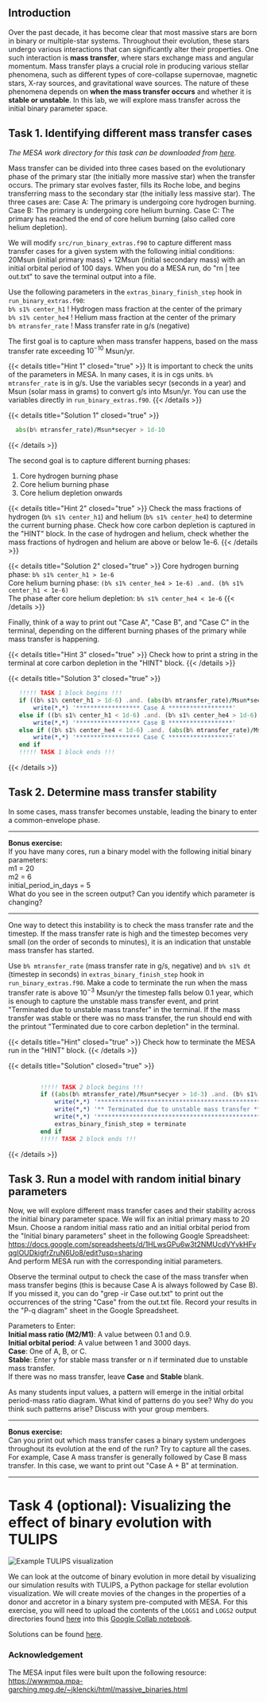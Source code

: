 ## Introduction
Over the past decade, it has become clear that most massive stars are born in binary or multiple-star systems. Throughout their evolution, these stars undergo various interactions that can significantly alter their properties. One such interaction is **mass transfer**, where stars exchange mass and angular momentum. Mass transfer plays a crucial role in producing various stellar phenomena, such as different types of core-collapse supernovae, magnetic stars, X-ray sources, and gravitational wave sources. The nature of these phenomena depends on **when the mass transfer occurs** and whether it is **stable or unstable**. In this lab, we will explore mass transfer across the initial binary parameter space.

## Task 1. Identifying different mass transfer cases
*The MESA work directory for this task can be downloaded from [here](https://heibox.uni-heidelberg.de/f/e438b0ef7cb64b90a497/?dl=1).*

Mass transfer can be divided into three cases based on the evolutionary phase of the primary star (the initially more massive star) when the transfer occurs. The primary star evolves faster, fills its Roche lobe, and begins transferring mass to the secondary star (the initially less massive star). The three cases are:
Case A: The primary is undergoing core hydrogen burning.
Case B: The primary is undergoing core helium burning.
Case C: The primary has reached the end of core helium burning (also called core helium depletion).

We will modify `src/run_binary_extras.f90` to capture different mass transfer cases for a given system with the following initial conditions: 20Msun (initial primary mass) + 12Msun (initial secondary mass) with an initial orbital period of 100 days. When you do a MESA run, do "rn | tee out.txt" to save the terminal output into a file.

Use the following parameters in the `extras_binary_finish_step` hook in `run_binary_extras.f90`:  
`b% s1% center_h1` ! Hydrogen mass fraction at the center of the primary  
`b% s1% center_he4` ! Helium mass fraction at the center of the primary  
`b% mtransfer_rate` ! Mass transfer rate in g/s (negative)

The first goal is to capture when mass transfer happens, based on the mass transfer rate exceeding $10^{-10}$ Msun/yr.

{{< details title="Hint 1" closed="true" >}}
It is important to check the units of the parameters in MESA. In many cases, it is in cgs units. ```b% mtransfer_rate``` is in g/s. Use the variables secyr (seconds in a year) and Msun (solar mass in grams) to convert g/s into Msun/yr. You can use the variables directly in ```run_binary_extras.f90```.
{{< /details >}}

{{< details title="Solution 1" closed="true" >}}
```fortran
  abs(b% mtransfer_rate)/Msun*secyer > 1d-10
```
{{< /details >}}

The second goal is to capture different burning phases:
1. Core hydrogen burning phase
2. Core helium burning phase
3. Core helium depletion onwards


{{< details title="Hint 2" closed="true" >}}
Check the mass fractions of hydrogen (```b% s1% center_h1```) and helium (```b% s1% center_he4```) to determine the current burning phase. Check how core carbon depletion is captured in the "HINT" block. In the case of hydrogen and helium, check whether the mass fractions of hydrogen and helium are above or below 1e-6.
{{< /details >}}


{{< details title="Solution 2" closed="true" >}}
Core hydrogen burning phase: ```b% s1% center_h1 > 1e-6```  
Core helium burning phase: ```(b% s1% center_he4 > 1e-6) .and. (b% s1% center_h1 < 1e-6)```  
The phase after core helium depletion: ```b% s1% center_he4 < 1e-6```
{{< /details >}}

Finally, think of a way to print out "Case A", "Case B", and "Case C" in the terminal, depending on the different burning phases of the primary while mass transfer is happening. 

{{< details title="Hint 3" closed="true" >}}
Check how to print a string in the terminal at core carbon depletion in the "HINT" block.
{{< /details >}}


{{< details title="Solution 3" closed="true" >}}
```fortran
   !!!!! TASK 1 block begins !!!
   if ((b% s1% center_h1 > 1d-6) .and. (abs(b% mtransfer_rate)/Msun*secyer > 1d-10)) then
       write(*,*) '****************** Case A ******************'
   else if ((b% s1% center_h1 < 1d-6) .and. (b% s1% center_he4 > 1d-6) .and. (abs(b% mtransfer_rate)/Msun*secyer > 1d-10)) then
       write(*,*) '****************** Case B ******************'
   else if ((b% s1% center_he4 < 1d-6) .and. (abs(b% mtransfer_rate)/Msun*secyer > 1d-10)) then
       write(*,*) '****************** Case C ******************'
   end if   
   !!!!! TASK 1 block ends !!!
```
{{< /details >}}


## Task 2. Determine mass transfer stability
In some cases, mass transfer becomes unstable, leading the binary to enter a common-envelope phase. 

***
**Bonus exercise:**  
If you have many cores, run a binary model with the following initial binary parameters:  
m1 = 20  
m2 = 6  
initial_period_in_days = 5  
What do you see in the screen output? Can you identify which parameter is changing?  
***

One way to detect this instability is to check the mass transfer rate and the timestep. If the mass transfer rate is high and the timestep becomes very small (on the order of seconds to minutes), it is an indication that unstable mass transfer has started.

Use `b% mtransfer_rate` (mass transfer rate in g/s, negative) and `b% s1% dt` (timestep in seconds) in `extras_binary_finish_step` hook in `run_binary_extras.f90`. Make a code to terminate the run when the mass transfer rate is above $10^{-3}$ Msun/yr the timestep falls below 0.1 year, which is enough to capture the unstable mass transfer event, and print "Terminated due to unstable mass transfer" in the terminal. If the mass transfer was stable or there was no mass transfer, the run should end with the printout "Terminated due to core carbon depletion" in the terminal.


{{< details title="Hint" closed="true" >}}
Check how to terminate the MESA run in the "HINT" block.
{{< /details >}}

{{< details title="Solution" closed="true" >}}
```fortran

         !!!!! TASK 2 block begins !!!
         if ((abs(b% mtransfer_rate)/Msun*secyer > 1d-3) .and. (b% s1% dt < 3d6)) then
             write(*,*) '**********************************************'
             write(*,*) '** Terminated due to unstable mass transfer **'
             write(*,*) '**********************************************'
             extras_binary_finish_step = terminate
         end if
         !!!!! TASK 2 block ends !!!

```    
{{< /details >}}

## Task 3. Run a model with random initial binary parameters
Now, we will explore different mass transfer cases and their stability across the initial binary parameter space. We will fix an initial primary mass to 20 Msun. Choose a random initial mass ratio and an initial orbital period from the "Initial binary parameters" sheet in the following Google Spreadsheet:
https://docs.google.com/spreadsheets/d/1HLwsGPu6w3t2NMUcdVYvkHFvqgIOUDkigfrZruN6Uo8/edit?usp=sharing  
And perform MESA run with the corresponding initial parameters.

Observe the terminal output to check the case of the mass transfer when mass transfer begins (this is because Case A is always followed by Case B). If you missed it, you can do "grep -ir Case out.txt" to print out the occurrences of the string "Case" from the out.txt file. Record your results in the "P-q diagram" sheet in the Google Spreadsheet.

Parameters to Enter:  
**Initial mass ratio (M2/M1)**: A value between 0.1 and 0.9.  
**Initial orbital period**: A value between 1 and 3000 days.  
**Case**: One of A, B, or C.  
**Stable**: Enter y for stable mass transfer or n if terminated due to unstable mass transfer.  
If there was no mass transfer, leave **Case** and **Stable** blank.  

As many students input values, a pattern will emerge in the initial orbital period-mass ratio diagram. What kind of patterns do you see? Why do you think such patterns arise? Discuss with your group members.

***
**Bonus exercise:**  
Can you print out which mass transfer cases a binary system undergoes throughout its evolution at the end of the run? Try to capture all the cases. For example, Case A mass transfer is generally followed by Case B mass transfer. In this case, we want to print out "Case A + B" at termination.
***

# Task 4 (optional): Visualizing the effect of binary evolution with TULIPS
![Example TULIPS visualization](https://astro-tulips.readthedocs.io/en/latest/_images/first_animation.gif "TULIPS visualization of the apparent size and color evolution of a massive star")

We can look at the outcome of binary evolution in more detail by visualizing our simulation results with TULIPS, a Python package for stellar evolution visualization. We will create movies of the changes in the properties of a donor and accretor in a binary system pre-computed with MESA. For this exercise, you will need to upload the contents of the `LOGS1` and `LOGS2` output directories found [here](https://drive.google.com/drive/folders/1n_KliN8Jfmy0VXGFLE2o57U5_cy_oj0N?usp=sharing) into this [Google Collab notebook](https://colab.research.google.com/drive/1tkEXYIyOM7sWmnKZu4Ds1I235lnZHD7i?usp=sharing).

Solutions can be found [here](https://colab.research.google.com/drive/1SzbHAYd5nmnQsBCMpuESwpRVTS1o9X6j?usp=sharing).


### Acknowledgement
The MESA input files were built upon the following resource:  
https://wwwmpa.mpa-garching.mpg.de/~jklencki/html/massive_binaries.html
